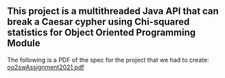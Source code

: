 ## This project is a multithreaded Java API that can break a Caesar cypher using Chi-squared statistics for Object Oriented Programming Module

The following is a PDF of the spec for the project that we had to create: [oo2swAssignment2021.pdf](https://github.com/Keelan1996/Object_Oriented_Programming_Project/files/8988865/oo2swAssignment2021.pdf)
